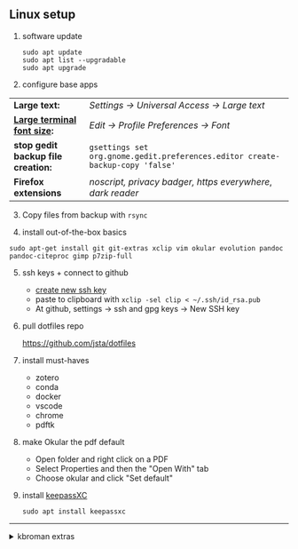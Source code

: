 ## Linux setup

1. software update

   ```
   sudo apt update
   sudo apt list --upgradable
   sudo apt upgrade
   ```

2. configure base apps

|   |   |
| - | - |
| **Large text:** | _Settings -> Universal Access -> Large text_ |
| **[Large terminal font size](http://askubuntu.com/questions/157873/is-it-possible-to-change-the-terminal-font):** | _Edit -> Profile Preferences -> Font_ |
| **stop gedit backup file creation:** | `gsettings set org.gnome.gedit.preferences.editor create-backup-copy 'false'` |
| **Firefox extensions** | _noscript, privacy badger, https everywhere_, _dark reader_ |

3. Copy files from backup with `rsync`

4. install out-of-the-box basics

`sudo apt-get install git git-extras xclip vim okular evolution pandoc pandoc-citeproc gimp p7zip-full`

5. ssh keys + connect to github

   - [create new ssh key](https://help.github.com/articles/generating-a-new-ssh-key-and-adding-it-to-the-ssh-agent/)
   - paste to clipboard with `xclip -sel clip < ~/.ssh/id_rsa.pub`
   - At github, settings -> ssh and gpg keys -> New SSH key

7. pull dotfiles repo

   https://github.com/jsta/dotfiles

11. install must-haves

    - zotero
    - conda
    - docker
    - vscode
    - chrome
    - pdftk

9. make Okular the pdf default

      - Open folder and right click on a PDF
      - Select Properties and then the "Open With" tab
      - Choose okular and click "Set default"

5. install [keepassXC](https://keepassxc.org/download/)

    ```
    sudo apt install keepassxc
    ```
  
---

<details/>
  <summary>kbroman extras</summary>

50. [autokey](https://github.com/autokey/autokey) is great, but after a day or so it seems to start
    using up 100% of a CPU. In short term, seems like I could just use
    a `cron` job to re-start it every evening.

    So I made a shell script with

    ```
    pkill autokey
    sleep 10
    autokey-gtk >& /dev/null &
    ```

    I then used `crontab -e` to add to my crontab file:

    ```
    0 2 * * * /bin/bash [path_to_shell_script]
    ```

30. Color picker, [gpick](http://www.gpick.org/)

    ```
    sudo apt install gpick
    ```

- Additional possible gnome extensions:
  - [Places status indicator](https://extensions.gnome.org/extension/8/places-status-indicator/)
  - [Pomodoro timer](http://gnomepomodoro.org/)

25. Additional packages

    - `gnome-tweak-tool`
    - `caffeine` (thought this didn't work initially, but there's no
      longer a little icon in the "panel"; rather it runs in the
      background and will turn off screen saver when there's an
      application in full screen mode)

26. Create a `start` script that acts like `open` on a Mac, as a
    little shell script that just calls `gnome-open` repeatedly for
    each command-line argument. Placed this in `~/.local/bin`

    ```
    #!/bin/bash

    for file in "$@"
    do
        gnome-open "$file"
    done
    ```

27. Get terminal to open at startup

    - Super key and type "Startup"
    - Click "Add"; for the command, use "`gnome-terminal`"
    - To start at a particular size and position, use like

      ```
      gnome-terminal --geometry 117x57+0+0
      ```

29. Download
    [moneydance](https://infinitekind.com/download-moneydance-personal-finance-software)

    - Available for linux as well as Mac :)
    - Downloaded `.deb` file; right click and "open" in chrome when it
      was done downloading, and it opened
      [Eddy](https://github.com/donadigo/eddy), a debian package
      installer.

34. Install a bunch more programms

    - `vlc` (video player)
    - `calibre` (organizes ebooks)
    - `autokey-gtk` (desktop automation)
    - `digikam` (organizing photos)

38. Install peek (screen recording)

    ```
    sudo add-apt-repository ppa:peek-developers/stable
    sudo apt update
    sudo apt install peek
    ```

46. Install [Corebird](https://corebird.baedert.org/), twitter client

    - Just used _Pop shop_ (the software installer for
      [Pop!_OS](http://pop.system76.com/docs)

</details>
